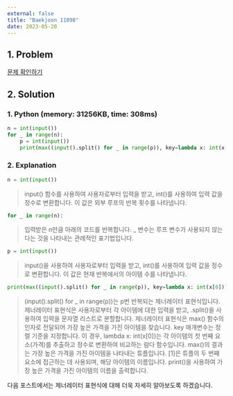 ```yaml
---
external: false
title: "Baekjoon 11098"
date: 2023-05-20
---
```


## 1. Problem

[문제 확인하기](https://www.acmicpc.net/problem/11098)

## 2. Solution

### 1. Python (memory: 31256KB, time: 308ms)

```python
n = int(input())
for _ in range(n):
    p = int(input())
    print(max((input().split() for _ in range(p)), key=lambda x: int(x[0]))[1])
```

### 2. Explanation

```python
n = int(input())
```

> input() 함수를 사용하여 사용자로부터 입력을 받고, int()를 사용하여 입력 값을 정수로 변환합니다. 이 값은 외부 루프의 반복 횟수를 나타냅니다.

```python
for _ in range(n):
```

> 입력받은 n만큼 아래의 코드를 반복합니다. _ 변수는 루프 변수가 사용되지 않는다는 것을 나타내는 관례적인 표기법입니다.

```python
p = int(input())
```

> input()을 사용하여 사용자로부터 입력을 받고, int()를 사용하여 입력 값을 정수로 변환합니다. 이 값은 현재 반복에서의 아이템 수를 나타냅니다.

```python
print(max((input().split() for _ in range(p)), key=lambda x: int(x[0]))[1])
```

> (input().split() for _ in range(p))는 p번 반복되는 제너레이터 표현식입니다. 제너레이터 표현식은 사용자로부터 각 아이템에 대한 입력을 받고, .split()을 사용하여 입력을 문자열 리스트로 분할합니다.
> 제너레이터 표현식은 max() 함수의 인자로 전달되어 가장 높은 가격을 가진 아이템을 찾습니다. key 매개변수는 정렬 기준을 지정합니다. 이 경우, lambda x: int(x[0])는 각 아이템의 첫 번째 요소(가격)를 추출하고 정수로 변환하여 비교하는 람다 함수입니다.
> max()의 결과는 가장 높은 가격을 가진 아이템을 나타내는 튜플입니다. [1]은 튜플의 두 번째 요소에 접근하는 데 사용되며, 해당 아이템의 이름입니다.
> print()을 사용하여 가장 높은 가격을 가진 아이템의 이름을 출력합니다.

다음 포스트에서는 제너레이터 표현식에 대해 더욱 자세히 알아보도록 하겠습니다.
